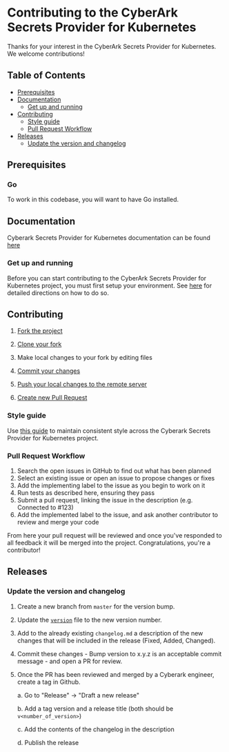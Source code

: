 # Contributing to the CyberArk Secrets Provider for Kubernetes

Thanks for your interest in the CyberArk Secrets Provider for Kubernetes. We welcome contributions!

## Table of Contents

- [Prerequisites](#prerequisites)
- [Documentation](#documentation)
    - [Get up and running](#get-up-and-running)
- [Contributing](#contributing)
    - [Style guide](#style-guide)
    - [Pull Request Workflow](#pull-request-workflow)
- [Releases](#releasing)
    - [Update the version and changelog](#update-the-version-and-changelog)

## Prerequisites

### Go

To work in this codebase, you will want to have Go installed.

## Documentation

Cyberark Secrets Provider for Kubernetes documentation can be found [here](https://www.docs.conjur.org/Latest/en/Content/Integrations/Kubernetes_deployApplicationsConjur-k8s-Secrets.htm)

### Get up and running

Before you can start contributing to the CyberArk Secrets Provider for Kubernetes project, you must first setup your environment. 
See [here](https://www.docs.conjur.org/Latest/en/Content/Integrations/Kubernetes_deployApplicationsConjur-k8s-Secrets.htm) for detailed directions on how to do so.

## Contributing

1. [Fork the project](https://help.github.com/en/github/getting-started-with-github/fork-a-repo)

2. [Clone your fork](https://help.github.com/en/github/creating-cloning-and-archiving-repositories/cloning-a-repository)

3. Make local changes to your fork by editing files

4. [Commit your changes](https://help.github.com/en/github/managing-files-in-a-repository/adding-a-file-to-a-repository-using-the-command-line)

5. [Push your local changes to the remote server](https://help.github.com/en/github/using-git/pushing-commits-to-a-remote-repository)

6. [Create new Pull Request](https://help.github.com/en/github/collaborating-with-issues-and-pull-requests/creating-a-pull-request-from-a-fork)

### Style guide

Use [this guide](STYLE.md) to maintain consistent style across the Cyberark Secrets Provider for Kubernetes project.

### Pull Request Workflow

1. Search the open issues in GitHub to find out what has been planned
2. Select an existing issue or open an issue to propose changes or fixes
3. Add the implementing label to the issue as you begin to work on it
4. Run tests as described here, ensuring they pass
5. Submit a pull request, linking the issue in the description (e.g. Connected to #123)
6. Add the implemented label to the issue, and ask another contributor to review and merge your code

From here your pull request will be reviewed and once you've responded to all feedback it will be merged into the project. Congratulations, you're a contributor!

## Releases

### Update the version and changelog

1. Create a new branch from `master` for the version bump.
2. Update the [`version`](VERSION) file to the new version number.
3. Add to the already existing `changelog.md` a description of the new changes that will be included in the release (Fixed, Added, Changed).
4. Commit these changes - Bump version to x.y.z is an acceptable commit message - and open a PR for review.
5. Once the PR has been reviewed and merged by a Cyberark engineer, create a tag in Github.
    
    a. Go to "Release" -> "Draft a new release"
    
    b. Add a tag version and a release title (both should be `v<number_of_version>`)
    
    c. Add the contents of the changelog in the description
    
    d. Publish the release
